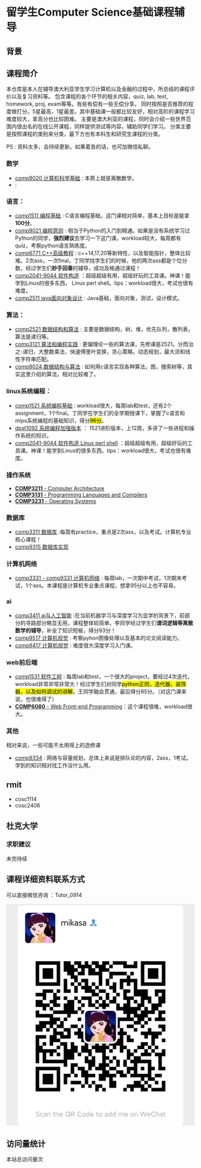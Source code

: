 # 留学生Computer Science基础课程辅导

## 背景




## 课程简介
本仓库是本人在辅导澳大利亚学生学习计算机以及金融的过程中，所总结的课程评价以及复习资料等。
包含课程的各个环节的相关内容，quiz, lab, test, homework, proj, exam等等。有些有偿有一些无偿分享。
同时按照是否推荐的程度做打分。5星最高，1星最差。其中基础课一般都比较友好，相对高阶的课程学习难度较大，拿高分也比较困难。
主要是澳大利亚的课程，同时会介绍一些世界范围内很出名的在线公开课程，同样提供测试等内容，辅助同学们学习。
分类主要是按照课程的类别来分类，最下方也有本科生和研究生课程的分类。

PS : 资料太多，会持续更新。如果着急的话，也可加微信私聊。

### 数学
- [comp9020 计算机科学基础]() : 本质上就是离散数学。
- []() :

### 语言：
- [comp1511 编程基础]() : C语言编程基础，这门课相对简单，基本上目标是能拿**100分**。
- [comp9021 编程原则]() : 相当于Python的入门到精通。如果是没有系统学习过Python的同学，**强烈建议**去学习一下这门课。workload较大，每周都有quiz，考察python语言熟练度。
- [comp6771 C++高级教程]() : c++14,17,20等新特性，以及智能指针，整体比较难。2次ass，一次final，丁同学找学生们的时候，他的两次ass都是个位分数，经过学生们**妙手回春**的辅导，成功及格通过课程！
- [comp2041-9044 软件构造]() ：超级超级有用，超级好玩的工具课。神课！能学到Linux的很多东西， Linux perl shell。tips：workload很大，考试也很有难度。
- [comp2511 java面向对象设计]() : Java基础，面向对象，测试，设计模式。
### 算法：
- [comp2521 数据结构和算法]() : 主要是数据结构，树，堆，优先队列，散列表，算法是递归等。
- [comp3121 算法和编程实践]() : 更偏理论一些的算法课，先修课是2521。分而治之-递归，大整数乘法，快速傅里叶变换，贪心策略，动态规划，最大流和线性字符串匹配。
- [comp9024 数据结构与算法]() : 如何用c语言实现各种算法，图，搜索树等，其实这里介绍的算法，相对比较难了。

### linux系统编程：
- [comp1521 系统编程基础]() : workload很大，每周lab和test，还有2个assignment，1个final。丁同学在学生们的全学期授课下，掌握了c语言和mips系统编程的基础知识，得分<mark>96分</mark>。
- [dpst1092 系统编程加强版本]() ： 1521进阶版本，上12周，多讲了一些进程和操作系统的知识。
- [comp2041-9044 软件构造 Linux perl shell]() ：超级超级有用，超级好玩的工具课。神课！能学到Linux的很多东西。tips：workload很大，考试也很有难度。





### 操作系统
- [**COMP3211** - Computer Architecture]()
- [**COMP3131** - Programming Languages and Compilers]()
- [**COMP3231** - Operating Systems]()

### 数据库
- [comp3311 数据库]() :每周有practice，重点是2次ass，以及考试。计算机专业核心课程！
- [comp9315 数据库实现]()

### 计算机网络
- [comp3331 - comp9331 计算机网络]() : 每周lab，一次期中考试，1次期末考试，1个ass。本课程是计算机专业重点课程，想拿95分以上也不容易。

### ai
- [comp3411 ai与人工智能]() :在当前机器学习与深度学习为显学的背景下，前部分的寻路部分略显无用，课程整体较简单。李同学经过学生们**谓词逻辑等离散数学的辅导**，补全了知识短板，得分93分！
- [comp9517 计算机视觉]() : 考察pyhon图像处理以及基本的论文阅读能力。
- [comp9417 计算机视觉]() : 难度很大深度学习入门课。

### web前后端
- [comp1531 软件工程]() : 每周lab和test，一个很大的project，要经过4次迭代，workload非常非常非常大！经过学生们对同学<mark>python正则，迭代器，装饰器，以及如何调试的讲解</mark>。王同学融会贯通，最后得分85分。（对这门课来说，也很难得了）
- [**COMP6080** - Web Front-end Programming]()：这个课程很难，workload很大。

### 其他
相对来说，一些可能不太用得上的选修课
- [comp9334]() : 网络与容量规划，总体上来说是排队论的内容，2ass，1考试。学到的知识相对找工作没什么用。

## rmit

-  cosc1114
-  cosc2406

## 杜克大学



### 求职建议

未完待续

## 课程详细资料联系方式



可以直接微信咨询 ：Tutor_0914

![微信号](/image/wechat.jpg)

## 访问量统计
<span id="busuanzi_container_site_pv">本站总访问量<span id="busuanzi_value_site_pv"></span>次</span>


